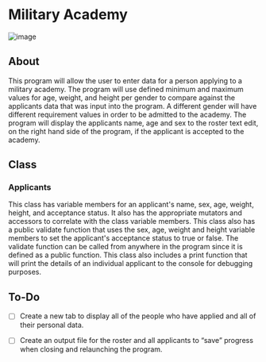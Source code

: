 # Military Academy
![image](https://github.com/JusDooEt/MilitaryAcademy/assets/152052216/45e73607-3ba5-4d9d-96fa-7a16109e6e29)

## About
This program will allow the user to enter data for a person applying to a military academy. The program will use defined minimum and maximum values for age, weight, and height per gender to compare against the applicants data that was input into the program. A different gender will have different requirement values in order to be admitted to the academy. The program will display the applicants name, age and sex to the roster text edit, on the right hand side of the program, if the applicant is accepted to the academy.

## Class
### Applicants
This class has variable members for an applicant's name, sex, age, weight, height, and acceptance status. It also has the appropriate mutators and accessors to correlate with the class variable members. This class also has a public validate function that uses the sex, age, weight and height variable members to set the applicant's acceptance status to true or false. The validate function can be called from anywhere in the program since it is defined as a public function. This class also includes a print function that will print the details of an individual applicant to the console for debugging purposes. 

## To-Do
- [ ] Create a new tab to display all of the people who have applied and all of their personal data.
- [ ] Create an output file for the roster and all applicants to “save” progress when closing and relaunching the program.

